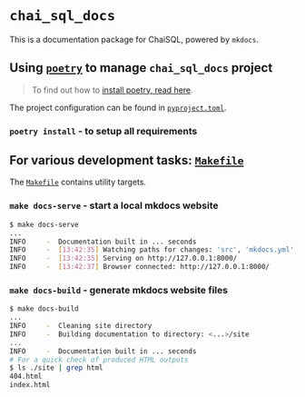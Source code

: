 # `chai_sql_docs`

This is a documentation package for ChaiSQL, powered by `mkdocs`.

## Using [`poetry`](https://python-poetry.org/) to manage `chai_sql_docs` project

> To find out how to [install poetry, read here](https://python-poetry.org/docs/#installation).

The project configuration can be found in [`pyproject.toml`](./pyproject.toml).

### `poetry install` - to setup all requirements

## For various development tasks: [`Makefile`](./Makefile)

The [`Makefile`](./Makefile) contains utility targets.

### `make docs-serve` - start a local mkdocs website

```bash
$ make docs-serve
...
INFO     -  Documentation built in ... seconds
INFO     -  [13:42:35] Watching paths for changes: 'src', 'mkdocs.yml', ...
INFO     -  [13:42:35] Serving on http://127.0.0.1:8000/
INFO     -  [13:42:37] Browser connected: http://127.0.0.1:8000/
```

### `make docs-build` - generate mkdocs website files

```bash
$ make docs-build
...
INFO     -  Cleaning site directory
INFO     -  Building documentation to directory: <...>/site
...
INFO     -  Documentation built in ... seconds
# For a quick check of produced HTML outputs
$ ls ./site | grep html
404.html
index.html
```
